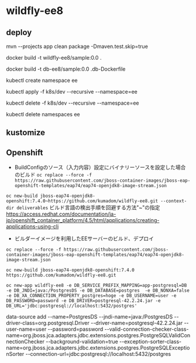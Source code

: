 # wildfly-ee8

## deploy

mvn --projects app clean package -Dmaven.test.skip=true

docker build -t wildfly-ee8/sample:0.0 .

docker build -t db-ee8/sample:0.0 .db-Dockerfile

kubectl create namespace ee

kubectl apply -f k8s/dev --recursive --namespace=ee

kubectl delete -f k8s/dev --recursive --namespace=ee

kubectl delete namespaces ee

## kustomize


## Openshift

- BuildConfigのソース（入力内容）設定にバイナリーソースを設定した場合のビルド
`oc replace --force -f https://raw.githubusercontent.com/jboss-container-images/jboss-eap-openshift-templates/eap74/eap74-openjdk8-image-stream.json`

`oc new-build jboss-eap74-openjdk8-openshift:7.4.0~https://github.com/kumadom/wildfly-ee8.git --context-dir deliverables`
ビルド言語の検出手順を回避する方法"~"の指定
https://access.redhat.com/documentation/ja-jp/openshift_container_platform/4.5/html/applications/creating-applications-using-cli


- ビルダーイメージを利用したEEサーバーのビルド、デプロイ

`oc replace --force -f https://raw.githubusercontent.com/jboss-container-images/jboss-eap-openshift-templates/eap74/eap74-openjdk8-image-stream.json`

`oc new-build jboss-eap74-openjdk8-openshift:7.4.0 https://github.com/kumadom/wildfly-ee8.git`

`oc new-app wildfly-ee8 -e DB_SERVICE_PREFIX_MAPPING=app-postgresql=DB -e DB_JNDI=java:/PostgresDS -e DB_DATABASE=postgres  -e DB_NONXA=false -e DB_XA_CONNECTION_PROPERTY_postgres=hoge -e DB_USERNAME=user -e DB_PASSWORD=password -e DB_DRIVER=postgresql-42.2.24.jar -e DB_URL='jdbc:postgresql://localhost:5432/postgres'`

data-source add --name=PostgresDS --jndi-name=java:/PostgresDS --driver-class=org.postgresql.Driver --driver-name=postgresql-42.2.24.jar --user-name=user --password=password --valid-connection-checker-class-name=org.jboss.jca.adapters.jdbc.extensions.postgres.PostgreSQLValidConnectionChecker --background-validation=true --exception-sorter-class-name=org.jboss.jca.adapters.jdbc.extensions.postgres.PostgreSQLExceptionSorter --connection-url=jdbc:postgresql://localhost:5432/postgres